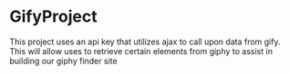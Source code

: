 # GifyProject

This project uses an api key that utilizes ajax to call upon data from gify.  This will allow uses to retrieve certain elements from giphy to assist in building our giphy finder site
